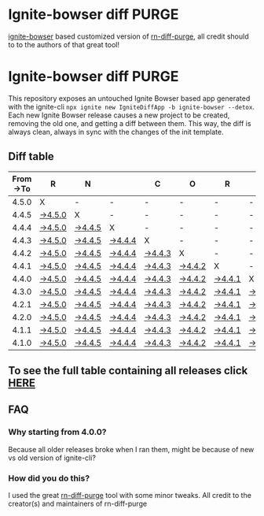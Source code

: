 # Ignite-bowser diff PURGE

[ignite-bowser](https://github.com/infinitered/ignite-bowser) based customized version of [rn-diff-purge](https://github.com/react-native-community/rn-diff-purge/), all credit should to to the authors of that great tool!

# Ignite-bowser diff PURGE

This repository exposes an untouched Ignite Bowser based app generated with the ignite-cli
`npx ignite new IgniteDiffApp -b ignite-bowser --detox`. Each new Ignite Bowser release causes a new project to be created, removing the old one, and getting a diff between them. This way, the diff is always clean, always in sync with the changes of the init template.

## Diff table

| From->To | R                                                                                           | N                                                                                           |                                                                                             | C                                                                                           | O                                                                                           | R                                                                                           | E                                                                                           |                                                                                             | T                                                                                           | E                                                                                           | A                                                                                           | M   |
| -------- | ------------------------------------------------------------------------------------------- | ------------------------------------------------------------------------------------------- | ------------------------------------------------------------------------------------------- | ------------------------------------------------------------------------------------------- | ------------------------------------------------------------------------------------------- | ------------------------------------------------------------------------------------------- | ------------------------------------------------------------------------------------------- | ------------------------------------------------------------------------------------------- | ------------------------------------------------------------------------------------------- | ------------------------------------------------------------------------------------------- | ------------------------------------------------------------------------------------------- | --- |
| 4.5.0    | X                                                                                           | -                                                                                           | -                                                                                           | -                                                                                           | -                                                                                           | -                                                                                           | -                                                                                           | -                                                                                           | -                                                                                           | -                                                                                           | -                                                                                           | -   |
| 4.4.5    | [->4.5.0](https://github.com/nirre7/ignite-diff-purge/compare/release/4.4.5..release/4.5.0) | X                                                                                           | -                                                                                           | -                                                                                           | -                                                                                           | -                                                                                           | -                                                                                           | -                                                                                           | -                                                                                           | -                                                                                           | -                                                                                           | -   |
| 4.4.4    | [->4.5.0](https://github.com/nirre7/ignite-diff-purge/compare/release/4.4.4..release/4.5.0) | [->4.4.5](https://github.com/nirre7/ignite-diff-purge/compare/release/4.4.4..release/4.4.5) | X                                                                                           | -                                                                                           | -                                                                                           | -                                                                                           | -                                                                                           | -                                                                                           | -                                                                                           | -                                                                                           | -                                                                                           | -   |
| 4.4.3    | [->4.5.0](https://github.com/nirre7/ignite-diff-purge/compare/release/4.4.3..release/4.5.0) | [->4.4.5](https://github.com/nirre7/ignite-diff-purge/compare/release/4.4.3..release/4.4.5) | [->4.4.4](https://github.com/nirre7/ignite-diff-purge/compare/release/4.4.3..release/4.4.4) | X                                                                                           | -                                                                                           | -                                                                                           | -                                                                                           | -                                                                                           | -                                                                                           | -                                                                                           | -                                                                                           | -   |
| 4.4.2    | [->4.5.0](https://github.com/nirre7/ignite-diff-purge/compare/release/4.4.2..release/4.5.0) | [->4.4.5](https://github.com/nirre7/ignite-diff-purge/compare/release/4.4.2..release/4.4.5) | [->4.4.4](https://github.com/nirre7/ignite-diff-purge/compare/release/4.4.2..release/4.4.4) | [->4.4.3](https://github.com/nirre7/ignite-diff-purge/compare/release/4.4.2..release/4.4.3) | X                                                                                           | -                                                                                           | -                                                                                           | -                                                                                           | -                                                                                           | -                                                                                           | -                                                                                           | -   |
| 4.4.1    | [->4.5.0](https://github.com/nirre7/ignite-diff-purge/compare/release/4.4.1..release/4.5.0) | [->4.4.5](https://github.com/nirre7/ignite-diff-purge/compare/release/4.4.1..release/4.4.5) | [->4.4.4](https://github.com/nirre7/ignite-diff-purge/compare/release/4.4.1..release/4.4.4) | [->4.4.3](https://github.com/nirre7/ignite-diff-purge/compare/release/4.4.1..release/4.4.3) | [->4.4.2](https://github.com/nirre7/ignite-diff-purge/compare/release/4.4.1..release/4.4.2) | X                                                                                           | -                                                                                           | -                                                                                           | -                                                                                           | -                                                                                           | -                                                                                           | -   |
| 4.4.0    | [->4.5.0](https://github.com/nirre7/ignite-diff-purge/compare/release/4.4.0..release/4.5.0) | [->4.4.5](https://github.com/nirre7/ignite-diff-purge/compare/release/4.4.0..release/4.4.5) | [->4.4.4](https://github.com/nirre7/ignite-diff-purge/compare/release/4.4.0..release/4.4.4) | [->4.4.3](https://github.com/nirre7/ignite-diff-purge/compare/release/4.4.0..release/4.4.3) | [->4.4.2](https://github.com/nirre7/ignite-diff-purge/compare/release/4.4.0..release/4.4.2) | [->4.4.1](https://github.com/nirre7/ignite-diff-purge/compare/release/4.4.0..release/4.4.1) | X                                                                                           | -                                                                                           | -                                                                                           | -                                                                                           | -                                                                                           | -   |
| 4.3.0    | [->4.5.0](https://github.com/nirre7/ignite-diff-purge/compare/release/4.3.0..release/4.5.0) | [->4.4.5](https://github.com/nirre7/ignite-diff-purge/compare/release/4.3.0..release/4.4.5) | [->4.4.4](https://github.com/nirre7/ignite-diff-purge/compare/release/4.3.0..release/4.4.4) | [->4.4.3](https://github.com/nirre7/ignite-diff-purge/compare/release/4.3.0..release/4.4.3) | [->4.4.2](https://github.com/nirre7/ignite-diff-purge/compare/release/4.3.0..release/4.4.2) | [->4.4.1](https://github.com/nirre7/ignite-diff-purge/compare/release/4.3.0..release/4.4.1) | [->4.4.0](https://github.com/nirre7/ignite-diff-purge/compare/release/4.3.0..release/4.4.0) | X                                                                                           | -                                                                                           | -                                                                                           | -                                                                                           | -   |
| 4.2.1    | [->4.5.0](https://github.com/nirre7/ignite-diff-purge/compare/release/4.2.1..release/4.5.0) | [->4.4.5](https://github.com/nirre7/ignite-diff-purge/compare/release/4.2.1..release/4.4.5) | [->4.4.4](https://github.com/nirre7/ignite-diff-purge/compare/release/4.2.1..release/4.4.4) | [->4.4.3](https://github.com/nirre7/ignite-diff-purge/compare/release/4.2.1..release/4.4.3) | [->4.4.2](https://github.com/nirre7/ignite-diff-purge/compare/release/4.2.1..release/4.4.2) | [->4.4.1](https://github.com/nirre7/ignite-diff-purge/compare/release/4.2.1..release/4.4.1) | [->4.4.0](https://github.com/nirre7/ignite-diff-purge/compare/release/4.2.1..release/4.4.0) | [->4.3.0](https://github.com/nirre7/ignite-diff-purge/compare/release/4.2.1..release/4.3.0) | X                                                                                           | -                                                                                           | -                                                                                           | -   |
| 4.2.0    | [->4.5.0](https://github.com/nirre7/ignite-diff-purge/compare/release/4.2.0..release/4.5.0) | [->4.4.5](https://github.com/nirre7/ignite-diff-purge/compare/release/4.2.0..release/4.4.5) | [->4.4.4](https://github.com/nirre7/ignite-diff-purge/compare/release/4.2.0..release/4.4.4) | [->4.4.3](https://github.com/nirre7/ignite-diff-purge/compare/release/4.2.0..release/4.4.3) | [->4.4.2](https://github.com/nirre7/ignite-diff-purge/compare/release/4.2.0..release/4.4.2) | [->4.4.1](https://github.com/nirre7/ignite-diff-purge/compare/release/4.2.0..release/4.4.1) | [->4.4.0](https://github.com/nirre7/ignite-diff-purge/compare/release/4.2.0..release/4.4.0) | [->4.3.0](https://github.com/nirre7/ignite-diff-purge/compare/release/4.2.0..release/4.3.0) | [->4.2.1](https://github.com/nirre7/ignite-diff-purge/compare/release/4.2.0..release/4.2.1) | X                                                                                           | -                                                                                           | -   |
| 4.1.1    | [->4.5.0](https://github.com/nirre7/ignite-diff-purge/compare/release/4.1.1..release/4.5.0) | [->4.4.5](https://github.com/nirre7/ignite-diff-purge/compare/release/4.1.1..release/4.4.5) | [->4.4.4](https://github.com/nirre7/ignite-diff-purge/compare/release/4.1.1..release/4.4.4) | [->4.4.3](https://github.com/nirre7/ignite-diff-purge/compare/release/4.1.1..release/4.4.3) | [->4.4.2](https://github.com/nirre7/ignite-diff-purge/compare/release/4.1.1..release/4.4.2) | [->4.4.1](https://github.com/nirre7/ignite-diff-purge/compare/release/4.1.1..release/4.4.1) | [->4.4.0](https://github.com/nirre7/ignite-diff-purge/compare/release/4.1.1..release/4.4.0) | [->4.3.0](https://github.com/nirre7/ignite-diff-purge/compare/release/4.1.1..release/4.3.0) | [->4.2.1](https://github.com/nirre7/ignite-diff-purge/compare/release/4.1.1..release/4.2.1) | [->4.2.0](https://github.com/nirre7/ignite-diff-purge/compare/release/4.1.1..release/4.2.0) | X                                                                                           | -   |
| 4.1.0    | [->4.5.0](https://github.com/nirre7/ignite-diff-purge/compare/release/4.1.0..release/4.5.0) | [->4.4.5](https://github.com/nirre7/ignite-diff-purge/compare/release/4.1.0..release/4.4.5) | [->4.4.4](https://github.com/nirre7/ignite-diff-purge/compare/release/4.1.0..release/4.4.4) | [->4.4.3](https://github.com/nirre7/ignite-diff-purge/compare/release/4.1.0..release/4.4.3) | [->4.4.2](https://github.com/nirre7/ignite-diff-purge/compare/release/4.1.0..release/4.4.2) | [->4.4.1](https://github.com/nirre7/ignite-diff-purge/compare/release/4.1.0..release/4.4.1) | [->4.4.0](https://github.com/nirre7/ignite-diff-purge/compare/release/4.1.0..release/4.4.0) | [->4.3.0](https://github.com/nirre7/ignite-diff-purge/compare/release/4.1.0..release/4.3.0) | [->4.2.1](https://github.com/nirre7/ignite-diff-purge/compare/release/4.1.0..release/4.2.1) | [->4.2.0](https://github.com/nirre7/ignite-diff-purge/compare/release/4.1.0..release/4.2.0) | [->4.1.1](https://github.com/nirre7/ignite-diff-purge/compare/release/4.1.0..release/4.1.1) | X   |

## To see the full table containing all releases click [HERE](https://nirre7.github.io/ignite-diff-purge/)

## FAQ

### Why starting from 4.0.0?

Because all older releases broke when I ran them, might be because of new vs old version of ignite-cli?

### How did you do this?

I used the great [rn-diff-purge](https://github.com/react-native-community/rn-diff-purge/) tool with some minor tweaks. 
All credit to the creator(s) and maintainers of rn-diff-purge

